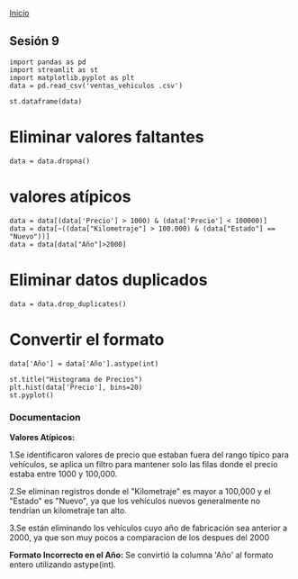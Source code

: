 <!-- No borrar o modificar -->
[Inicio](./index.md)

## Sesión 9 
```
import pandas as pd
import streamlit as st
import matplotlib.pyplot as plt 
data = pd.read_csv('ventas_vehiculos .csv')

st.dataframe(data)
```
# Eliminar valores faltantes
```
data = data.dropna()
```
# valores atípicos 
```
data = data[(data['Precio'] > 1000) & (data['Precio'] < 100000)]
data = data[~((data["Kilometraje"] > 100.000) & (data["Estado"] == "Nuevo"))]
data = data[data["Año"]>2000]
```

# Eliminar datos duplicados
```
data = data.drop_duplicates()
```

# Convertir el formato 
```
data['Año'] = data['Año'].astype(int)
```
```
st.title("Histograma de Precios")
plt.hist(data['Precio'], bins=20)
st.pyplot()
```

### Documentacion


**Valores Atípicos:**

1.Se identificaron valores de precio que estaban fuera del rango típico para vehículos, se aplica un filtro para mantener solo las filas donde el precio estaba entre 1000 y 100,000.

2.Se eliminan registros donde el "Kilometraje" es mayor a 100,000 y el "Estado" es "Nuevo", ya que los vehículos nuevos generalmente no tendrían un kilometraje tan alto. 

3.Se están eliminando los vehículos cuyo año de fabricación sea anterior a 2000, ya que son muy pocos a comparacion de los despues del 2000


**Formato Incorrecto en el Año:**
 Se convirtió la columna 'Año' al formato entero utilizando astype(int).